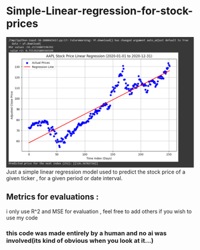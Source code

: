 # Simple-Linear-regression-for-stock-prices
![plot](screenshot.png)
Just a simple linear regression model used to predict the stock price of a given ticker , for a given period or date interval. 

## Metrics for evaluations : 
i only use R^2 and MSE for evaluation , feel free to add others if you wish to use my code 

### this code was made entirely by a human and no ai was involved(its kind of obvious when you look at it...)


